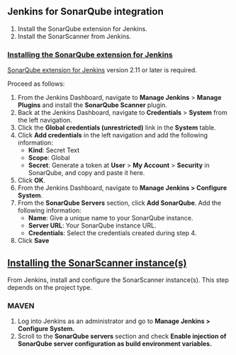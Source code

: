 ## Jenkins for SonarQube integration

1.  Install the SonarQube extension for Jenkins.
2.  Install the SonarScanner from Jenkins.

### [Installing the SonarQube extension for Jenkins](https://docs.sonarsource.com/sonarqube/latest/analyzing-source-code/ci-integration/jenkins-integration/global-setup/#install-extension "Installing the SonarQube extension for Jenkins")

[SonarQube extension for Jenkins](https://plugins.jenkins.io/sonar/ "SonarQube extension for Jenkins") version 2.11 or later is required.

Proceed as follows:

1.  From the Jenkins Dashboard, navigate to **Manage Jenkins** > **Manage Plugins** and install the **SonarQube Scanner** plugin.
2.  Back at the Jenkins Dashboard, navigate to **Credentials** > **System** from the left navigation.
3.  Click the **Global credentials (unrestricted)** link in the **System** table.
4.  Click **Add credentials** in the left navigation and add the following information:
    -   **Kind**: Secret Text
    -   **Scope**: Global
    -   **Secret**: Generate a token at **User** > **My Account** > **Security** in SonarQube, and copy and paste it here.
5.  Click **OK**.
6.  From the Jenkins Dashboard, navigate to **Manage Jenkins > Configure System**.
7.  From the **SonarQube Servers** section, click **Add SonarQube**. Add the following information:
    -   **Name**: Give a unique name to your SonarQube instance.
    -   **Server URL**: Your SonarQube instance URL.
    -   **Credentials**: Select the credentials created during step 4.
8.  Click **Save**

## [Installing the SonarScanner instance(s)](https://docs.sonarsource.com/sonarqube/latest/analyzing-source-code/ci-integration/jenkins-integration/global-setup/#install-scanner "Installing the SonarScanner instance(s)")

From Jenkins, install and configure the SonarScanner instance(s). This step depends on the project type.

### MAVEN

1.  Log into Jenkins as an administrator and go to  **Manage Jenkins > Configure System.**
2.  Scroll to the  **SonarQube servers**  section and check  **Enable injection of SonarQube server configuration as build environment variables.**